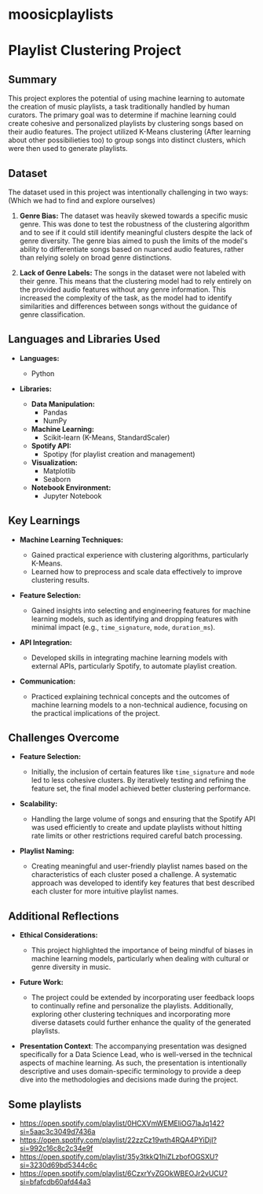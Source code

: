 # moosicplaylists
# Playlist Clustering Project

## Summary
This project explores the potential of using machine learning to automate the creation of music playlists, a task traditionally handled by human curators. The primary goal was to determine if machine learning could create cohesive and personalized playlists by clustering songs based on their audio features. The project utilized K-Means clustering (After learning about other possibilieties too) to group songs into distinct clusters, which were then used to generate playlists.

## Dataset
The dataset used in this project was intentionally challenging in two ways: (Which we had to find and explore ourselves)

1. **Genre Bias:** The dataset was heavily skewed towards a specific music genre. This was done to test the robustness of the clustering algorithm and to see if it could still identify meaningful clusters despite the lack of genre diversity. The genre bias aimed to push the limits of the model's ability to differentiate songs based on nuanced audio features, rather than relying solely on broad genre distinctions.

2. **Lack of Genre Labels:** The songs in the dataset were not labeled with their genre. This means that the clustering model had to rely entirely on the provided audio features without any genre information. This increased the complexity of the task, as the model had to identify similarities and differences between songs without the guidance of genre classification.

   
## Languages and Libraries Used
- **Languages:**
  - Python

- **Libraries:**
  - **Data Manipulation:** 
    - Pandas
    - NumPy
  - **Machine Learning:**
    - Scikit-learn (K-Means, StandardScaler)
  - **Spotify API:**
    - Spotipy (for playlist creation and management)
  - **Visualization:**
    - Matplotlib
    - Seaborn
  - **Notebook Environment:**
    - Jupyter Notebook

## Key Learnings
- **Machine Learning Techniques:**
  - Gained practical experience with clustering algorithms, particularly K-Means.
  - Learned how to preprocess and scale data effectively to improve clustering results.

- **Feature Selection:**
  - Gained insights into selecting and engineering features for machine learning models, such as identifying and dropping features with minimal impact (e.g., `time_signature`, `mode`, `duration_ms`).

- **API Integration:**
  - Developed skills in integrating machine learning models with external APIs, particularly Spotify, to automate playlist creation.

- **Communication:**
  - Practiced explaining technical concepts and the outcomes of machine learning models to a non-technical audience, focusing on the practical implications of the project.

## Challenges Overcome
- **Feature Selection:** 
  - Initially, the inclusion of certain features like `time_signature` and `mode` led to less cohesive clusters. By iteratively testing and refining the feature set, the final model achieved better clustering performance.
  
- **Scalability:** 
  - Handling the large volume of songs and ensuring that the Spotify API was used efficiently to create and update playlists without hitting rate limits or other restrictions required careful batch processing.
  
- **Playlist Naming:** 
  - Creating meaningful and user-friendly playlist names based on the characteristics of each cluster posed a challenge. A systematic approach was developed to identify key features that best described each cluster for more intuitive playlist names.

## Additional Reflections
- **Ethical Considerations:**
  - This project highlighted the importance of being mindful of biases in machine learning models, particularly when dealing with cultural or genre diversity in music.
  
- **Future Work:**
  - The project could be extended by incorporating user feedback loops to continually refine and personalize the playlists. Additionally, exploring other clustering techniques and incorporating more diverse datasets could further enhance the quality of the generated playlists.
    
- **Presentation Context**: The accompanying presentation was designed specifically for a Data Science Lead, who is well-versed in the technical aspects of machine learning. As such, the presentation is intentionally descriptive and uses domain-specific terminology to provide a deep dive into the methodologies and decisions made during the project.

## Some playlists 
- https://open.spotify.com/playlist/0HCXVmWEMEliOG7laJq142?si=5aac3c3049d7436a
- https://open.spotify.com/playlist/22zzCz19wth4RQA4PYiDjI?si=992c16c8c2c34e9f
- https://open.spotify.com/playlist/35y3tkkQ1hiZLzbofOGSXU?si=3230d69bd5344c6c
- https://open.spotify.com/playlist/6CzxrYvZGOkWBEOJr2vUCU?si=bfafcdb60afd44a3


